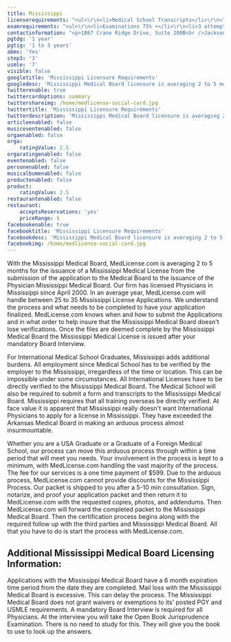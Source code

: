 ```yaml
---
title: Mississippi
licenserequirements: "<ul>\r\n<li>Medical School Transcripts</li>\r\n<li>Medical School Form</li>\r\n<li>Medical School Clinical Forms (if International)</li>\r\n<li>All Medical Licenses</li>\r\n<li>All Internships/Residency/Fellowships</li>\r\n<li>ECFMG CVS Report</li>\r\n<li>Fifth Pathway and ECFMG Exam Chart (if 5th Pathway)</li>\r\n<li>All State and National Exams (USMLE/FLEX/NBOME/NBME)</li>\r\n<li>NPDB-HIPDB Report</li>\r\n<li>AMA/AOA Profile</li>\r\n<li>Malpractice Insurance Verification</li>\r\n<li>All Employment / Privileges since Medical School</li>\r\n<li>2 Physician References</li>\r\n<li>Jurisprudence Exam at the Mississippi Medical Board</li>\r\n<li>Personal Interview at the Mississippi Medical Board</li>\r\n<li>ABMS Certification</li>\r\n<li>FSMB Disciplinary Background Check</li>\r\n<li>Military Service</li>\r\n</ul>"
examrequirements: "<ul>\r\n<li>Examinations 75% +</li>\r\n<li>3 attempt limit on all Steps of USMLE</li>\r\n<li>7 year limit- USMLE</li>\r\n<li>1 year PGY for USA Grads</li>\r\n<li>1-3 year PGY for International Grads</li>\r\n<li>10 year rule - SPEX required</li>\r\n<li>State Exam Accepted if Pre-1975</li>\r\n</ul>"
contactinformation: "<p>1867 Crane Ridge Drive, Suite 200B<br />Jackson, MS 39216<br />Phone: (601) 987-3079<br />Fax: (601) 987-4159</p>\r\n<p><a href=\"http://www.msbml.ms.gov\">http://www.msbml.ms.gov</a></p>"
pgtdg: '1 year'
pgtig: '1 to 3 years'
abms: 'Yes'
step3: '3'
usmle: '7'
visible: false
googletitle: 'Mississippi Licensure Requirements'
googledesc: 'Mississippi Medical Board licensure is averaging 2 to 5 months for the issuance of a Mississippi Medical License from the submission of the application to the Medical Board to the issuance of the Physician Mississippi Medical Board. Our firm has licensed Physicians in Mississippi since April 2000.'
twitterenable: true
twittercardoptions: summary
twittershareimg: /home/medlicense-social-card.jpg
twittertitle: 'Mississippi Licensure Requirements'
twitterdescription: 'Mississippi Medical Board licensure is averaging 2 to 5 months for the issuance of a Mississippi Medical License from the submission of the application to the Medical Board to the issuance of the Physician Mississippi Medical Board. Our firm has licensed Physicians in Mississippi since April 2000.'
articleenabled: false
musiceventenabled: false
orgaenabled: false
orga:
    ratingValue: 2.5
orgaratingenabled: false
eventenabled: false
personenabled: false
musicalbumenabled: false
productenabled: false
product:
    ratingValue: 2.5
restaurantenabled: false
restaurant:
    acceptsReservations: 'yes'
    priceRange: $
facebookenable: true
facebooktitle: 'Mississippi Licensure Requirements'
facebookdesc: 'Mississippi Medical Board licensure is averaging 2 to 5 months for the issuance of a Mississippi Medical License from the submission of the application to the Medical Board to the issuance of the Physician Mississippi Medical Board. Our firm has licensed Physicians in Mississippi since April 2000.'
facebookimg: /home/medlicense-social-card.jpg
---
```


<p>With the Mississippi Medical Board, MedLicense.com is averaging 2 to 5 months for the issuance of a Mississippi Medical License from the submission of the application to the Medical Board to the issuance of the Physician Mississippi Medical Board. Our firm has licensed Physicians in Mississippi since April 2000. In an average year, MedLicense.com will handle between 25 to 35 Mississippi License Applications. We understand the process and what needs to be completed to have your application finalized. MedLicense.com knows when and how to submit the Applications and in what order to help insure that the Mississippi Medical Board doesn't lose verifications. Once the files are deemed complete by the Mississippi Medical Board the Mississippi Medical License is issued after your mandatory Board Interview.</p>
<p>For International Medical School Graduates, Mississippi adds additional burdens. All employment since Medical School has to be verified by the employer to the Mississippi, irregardless of the time or location. This can be impossible under some circumstances. All International Licenses have to be directly verified to the Mississippi Medical Board. The Medical School will also be required to submit a form and transcripts to the Mississippi Medical Board. Mississippi requires that all training overseas be directly verified. At face value it is apparent that Mississippi really doesn't want International Physicians to apply for a license in Mississippi. They have exceeded the Arkansas Medical Board in making an arduous process almost insurmountable.</p>
<p>Whether you are a USA Graduate or a Graduate of a Foreign Medical School, our process can move this arduous process through within a time period that will meet you needs. Your involvement in the process is kept to a minimum, with MedLicense.com handling the vast majority of the process. The fee for our services is a one time payment of $599. Due to the arduous process, MedLicense.com cannot provide discounts for the Mississippi Process. Our packet is shipped to you after a 5-10 min consultation. Sign, notarize, and proof your application packet and then return it to MedLicense.com with the requested copies, photos, and addendums. Then MedLicense.com will forward the completed packet to the Mississippi Medical Board. Then the certification process begins along with the required follow up with the third parties and Mississippi Medical Board. All that you have to do is start the process with MedLicense.com.</p>
<h2 id="mcetoc_1ce999vd90">Additional Mississippi Medical Board Licensing Information:</h2>
<p>Applications with the Mississippi Medical Board have a 6 month expiration time period from the date they are completed. Mail loss with the Mississippi Medical Board is excessive. This can delay the process. The Mississippi Medical Board does not grant waivers or exemptions to its' posted PGY and USMLE requirements. A mandatory Board Interview is required for all Physicians. At the interview you will take the Open Book Jurisprudence Examination. There is no need to study for this. They will give you the book to use to look up the answers.</p>